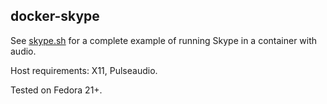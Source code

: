 ## docker-skype

See [skype.sh](https://github.com/Nightling/dockerfiles/blob/master/_desktop/skype/skype.sh) 
for a complete example of running Skype in a container with audio.

Host requirements: X11, Pulseaudio.

Tested on Fedora 21+.
